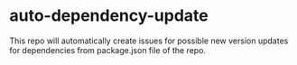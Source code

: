 # auto-dependency-update
This repo will automatically create issues for possible new version updates for dependencies from package.json file of the repo.

